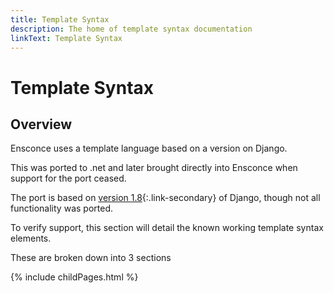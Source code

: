 ```yaml
---
title: Template Syntax
description: The home of template syntax documentation
linkText: Template Syntax
---
```

# Template Syntax

## Overview

Ensconce uses a template language based on a version on Django.

This was ported to .net and later brought directly into Ensconce when support for the port ceased.

The port is based on [version 1.8](https://docs.djangoproject.com/en/1.8/ref/templates/builtins/#built-in-template-tags-and-filters){:.link-secondary} of Django, though not all functionality was ported.

To verify support, this section will detail the known working template syntax elements.

These are broken down into 3 sections

{% include childPages.html %}
